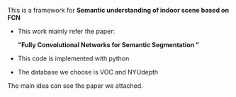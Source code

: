 This is a framework for **Semantic understanding of indoor scene based on FCN**

* This work mainly refer the paper:

  **"Fully Convolutional Networks for Semantic Segmentation "**

* This code is implemented with python

* The database we choose is VOC and NYUdepth

The main idea can see the paper we attached.












